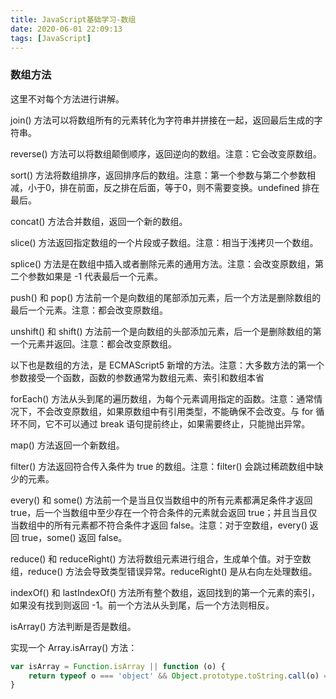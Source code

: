 ```yaml
---
title: JavaScript基础学习-数组
date: 2020-06-01 22:09:13
tags: [JavaScript]
---
```


### 数组方法

这里不对每个方法进行讲解。

join() 方法可以将数组所有的元素转化为字符串并拼接在一起，返回最后生成的字符串。

reverse() 方法可以将数组颠倒顺序，返回逆向的数组。注意：它会改变原数组。

sort() 方法将数组排序，返回排序后的数组。注意：第一个参数与第二个参数相减，小于0，排在前面，反之排在后面，等于0，则不需要变换。undefined 排在最后。

concat() 方法合并数组，返回一个新的数组。

slice() 方法返回指定数组的一个片段或子数组。注意：相当于浅拷贝一个数组。

splice() 方法是在数组中插入或者删除元素的通用方法。注意：会改变原数组，第二个参数如果是 -1 代表最后一个元素。

push() 和 pop() 方法前一个是向数组的尾部添加元素，后一个方法是删除数组的最后一个元素。注意：都会改变原数组。

unshift() 和 shift() 方法前一个是向数组的头部添加元素，后一个是删除数组的第一个元素并返回。注意：都会改变原数组。

以下也是数组的方法，是 ECMAScript5 新增的方法。注意：大多数方法的第一个参数接受一个函数，函数的参数通常为数组元素、索引和数组本省

forEach() 方法从头到尾的遍历数组，为每个元素调用指定的函数。注意：通常情况下，不会改变原数组，如果原数组中有引用类型，不能确保不会改变。与 for 循环不同，它不可以通过 break 语句提前终止，如果需要终止，只能抛出异常。

map() 方法返回一个新数组。

filter() 方法返回符合传入条件为 true 的数组。注意：filter() 会跳过稀疏数组中缺少的元素。

every() 和 some() 方法前一个是当且仅当数组中的所有元素都满足条件才返回 true，后一个当数组中至少存在一个符合条件的元素就会返回 true；并且当且仅当数组中的所有元素都不符合条件才返回 false。注意：对于空数组，every() 返回 true，some() 返回 false。

reduce() 和 reduceRight() 方法将数组元素进行组合，生成单个值。对于空数组，reduce() 方法会导致类型错误异常。reduceRight() 是从右向左处理数组。

indexOf() 和 lastIndexOf() 方法所有整个数组，返回找到的第一个元素的索引，如果没有找到则返回 -1。前一个方法从头到尾，后一个方法则相反。

isArray() 方法判断是否是数组。

实现一个 Array.isArray() 方法：

```javascript
var isArray = Function.isArray || function (o) {
    return typeof o === 'object' && Object.prototype.toString.call(o) === '[object Array]';
}
```
